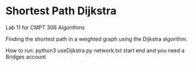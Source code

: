 # Shortest Path Dijkstra
Lab 11 for CMPT 306 Algorithms

Finding the shortest path in a weighted graph using the Dijkstra algorithm.

How to run: python3 useDijkstra.py network.txt start end and you need a Bridges account
